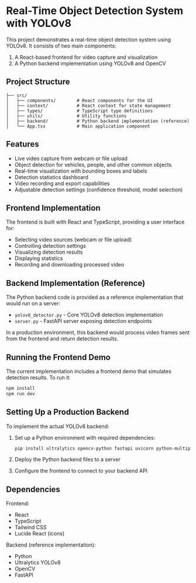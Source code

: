 # Real-Time Object Detection System with YOLOv8

This project demonstrates a real-time object detection system using YOLOv8. It consists of two main components:

1. A React-based frontend for video capture and visualization
2. A Python backend implementation using YOLOv8 and OpenCV

## Project Structure

```
├── src/
│   ├── components/        # React components for the UI
│   ├── context/           # React context for state management
│   ├── types/             # TypeScript type definitions
│   ├── utils/             # Utility functions
│   ├── backend/           # Python backend implementation (reference)
│   └── App.tsx            # Main application component
```

## Features

- Live video capture from webcam or file upload
- Object detection for vehicles, people, and other common objects
- Real-time visualization with bounding boxes and labels
- Detection statistics dashboard
- Video recording and export capabilities
- Adjustable detection settings (confidence threshold, model selection)

## Frontend Implementation

The frontend is built with React and TypeScript, providing a user interface for:

- Selecting video sources (webcam or file upload)
- Controlling detection settings
- Visualizing detection results
- Displaying statistics
- Recording and downloading processed video

## Backend Implementation (Reference)

The Python backend code is provided as a reference implementation that would run on a server:

- `yolov8_detector.py` - Core YOLOv8 detection implementation
- `server.py` - FastAPI server exposing detection endpoints

In a production environment, this backend would process video frames sent from the frontend and return detection results.

## Running the Frontend Demo

The current implementation includes a frontend demo that simulates detection results. To run it:

```bash
npm install
npm run dev
```

## Setting Up a Production Backend

To implement the actual YOLOv8 backend:

1. Set up a Python environment with required dependencies:
   ```bash
   pip install ultralytics opencv-python fastapi uvicorn python-multipart
   ```

2. Deploy the Python backend files to a server

3. Configure the frontend to connect to your backend API

## Dependencies

Frontend:
- React
- TypeScript
- Tailwind CSS
- Lucide React (icons)

Backend (reference implementation):
- Python
- Ultralytics YOLOv8
- OpenCV
- FastAPI